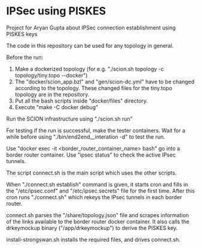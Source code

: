 # IPSec using PISKES

Project for Aryan Gupta about IPSec connection establishment
using PISKES keys

The code in this repository can be used for any topology in general.

Before the run:

1. Make a dockerized topology (for e.g. "./scion.sh topology -c topology/tiny.topo --docker")
2. The "docker/scion_app.bzl" and "gen/scion-dc.yml" have to be changed according to the topology. These changed files for the tiny.topo topology are in the repository.
3. Put all the bash scripts inside "docker/files" directory.
4. Execute "make -C docker debug"

Run the SCION infrastructure using "./scion.sh run"

For testing if the run is successful, make the tester containers. Wait for a while before using "./bin/end2end__interation -d" to test the run.

Use "docker exec -it <border_router_container_name> bash" go into a border router container. Use "ipsec status" to check the active IPsec tunnels.

The script connect.sh is the main script which uses the other scripts.

When "./connect.sh establish" command is given, it starts cron and fills in the "/etc/ipsec.conf" and "/etc/ipsec.secrets" file for the first time.
After this cron runs "./connect.sh" which rekeys the IPsec tunnels in each border router.

connect.sh parses the "/share/topology.json" file and scrapes information of the links available to the border router docker container. It also calls the drkeymockup binary ("/app/drkeymockup")
to derive the PISKES key.

install-strongswan.sh installs the required files, and drives connect.sh. 
